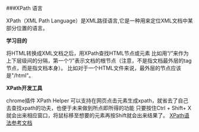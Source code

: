 ###XPath 语言

XPath（XML Path Language）是XML路径语言,它是一种用来定位XML文档中某部分位置的语言。

**学习目的**

将HTML转换成XML文档之后，用XPath查找HTML节点或元素
比如用“/”来作为上下层级间的分隔，第一个“/”表示文档的根节点（注意，不是指文档最外层的tag节点，而是指文档本身）。
比如对于一个HTML文件来说，最外层的节点应该是"/html"。

**XPath开发工具**

chrome插件 XPath Helper
可以支持在网页点击元素生成xpath，就省去了自己去查找xpath的功夫，也便于未来做到所点即所得的功能
 只要按住Ctrl + Shift+ X就会出来相应窗口，将鼠标移至想要的元素再按Shift就会出来结果了。
[XPath语法参考文档][1]



[1]:http://www.w3school.com.cn/xpath/index.asp
